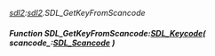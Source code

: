 _[sdl2](../../modules/sdl2/sdl2-module.md):[sdl2](../../modules/sdl2/sdl2-module.md).SDL\_GetKeyFromScancode_
##### Function SDL\_GetKeyFromScancode:[SDL_Keycode](../../modules/sdl2/sdl2-sdl_keycode.md)( scancode_:[SDL_Scancode](../../modules/sdl2/sdl2-sdl_scancode.md) )
